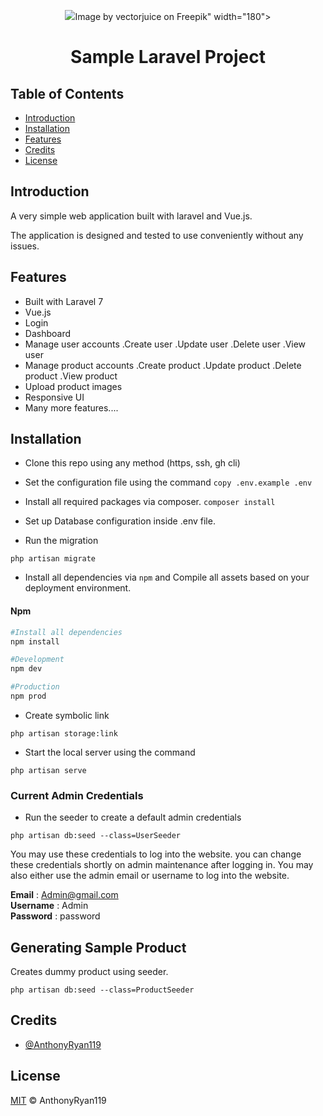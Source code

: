 <p align="center"><a target="_blank"><img src="<a href="https://www.freepik.com/free-vector/user-verification-unauthorized-access-prevention-private-account-authentication-cyber-security-people-entering-login-password-safety-measures_12146011.htm#fromView=search&page=1&position=0&uuid=32b76eef-5bce-44de-8dba-0a80f0213445">Image by vectorjuice on Freepik</a>" width="180"></a></p>

<h1 align="center">Sample Laravel Project</h1>

## Table of Contents 
- [Introduction](#introduction)
- [Installation](#installation)
- [Features](#features)
- [Credits](#credits)
- [License](#license)

## Introduction

A very simple web application built with laravel and Vue.js.

The application is designed and tested to use conveniently without any issues.

## Features

- Built with Laravel 7
- Vue.js
- Login
- Dashboard
- Manage user accounts
    .Create user
    .Update user
    .Delete user
    .View user
- Manage product accounts
    .Create product
    .Update product
    .Delete product
    .View product
- Upload product images
- Responsive UI
- Many more features....

## Installation

- Clone this repo using any method (https, ssh, gh cli)

- Set the configuration file using the command 
``` copy .env.example .env ```

- Install all required packages via composer. ``` composer install ```

- Set up Database configuration inside .env file.

- Run the migration

```
php artisan migrate
```

- Install all dependencies via `npm` and Compile all assets based on your deployment environment. 

#### Npm
```bash
#Install all dependencies
npm install

#Development
npm dev

#Production
npm prod
```

- Create symbolic link 
```
php artisan storage:link
```

- Start the local server using the command
```
php artisan serve
```

### Current Admin Credentials

- Run the seeder to create a default admin credentials
```
php artisan db:seed --class=UserSeeder
```

You may use these credentials to log into the website. you can change these credentials shortly on admin maintenance after logging in.
You may also either use the admin email or username to log into the website.

**Email** : Admin@gmail.com<br>
**Username** : Admin<br>
**Password** : password


## Generating Sample Product

Creates dummy product using seeder.

```
php artisan db:seed --class=ProductSeeder
```

## Credits

- [@AnthonyRyan119](https://github.com/AnthonyRyan119)

## License

[MIT](LICENSE) © AnthonyRyan119
